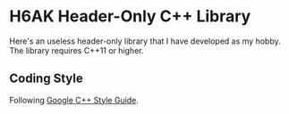 # H6AK Header-Only C++ Library
Here's an useless header-only library that I have developed as my hobby. The library requires C++11 or higher.

## Coding Style
Following [Google C++ Style Guide](https://google.github.io/styleguide/cppguide.html).

